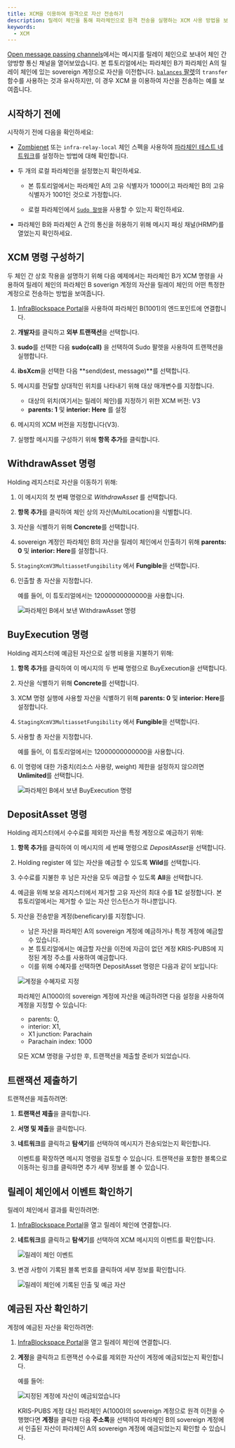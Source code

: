 ```yaml
---
title: XCM을 이용하여 원격으로 자산 전송하기
description: 릴레이 체인을 통해 파라체인으로 원격 전송을 실행하는 XCM 사용 방법을 보여줍니다.
keywords:
  - XCM
---
```


[Open message passing channels](./open-message-passing-channels.md)에서는 메시지를 릴레이 체인으로 보내어 체인 간 양방향 통신 채널을 열어보았습니다. 
본 튜토리얼에서는 파라체인 B가 파라체인 A의 릴레이 체인에 있는 sovereign 계정으로 자산을 이전합니다. [`balances` 팔렛](https://github.com/InfraBlockchain/infrablockspace-sdk/tree/master/substrate/frame/balances)의 `transfer` 함수를 사용하는 것과 유사하지만, 이 경우 XCM 을 이용하여 자산을 전송하는 예를 보여줍니다.

## 시작하기 전에

시작하기 전에 다음을 확인하세요:

- [Zombienet](../test/simulate-parachains.ko.md) 또는 `infra-relay-local` 체인 스펙을 사용하여 [파라체인 테스트 네트워크](./build-a-parachain.md)를 설정하는 방법에 대해 확인합니다.

- 두 개의 로컬 파라체인을 설정했는지 확인하세요.

  - 본 튜토리얼에서는 파라체인 A의 고유 식별자가 1000이고 파라체인 B의 고유 식별자가 1001인 것으로 가정합니다.

  - 로컬 파라체인에서 [`Sudo 팔렛`](https://github.com/InfraBlockchain/infrablockspace-sdk/tree/master/substrate/frame/sudo)을 사용할 수 있는지 확인하세요.

- 파라체인 B와 파라체인 A 간의 통신을 허용하기 위해 메시지 패싱 채널(HRMP)를 열었는지 확인하세요.

## XCM 명령 구성하기

두 체인 간 상호 작용을 설명하기 위해 다음 예제에서는 파라체인 B가 XCM 명령을 사용하여 릴레이 체인의 파라체인 B soverign 계정의 자산을 릴레이 체인의 어떤 특정한 계정으로 전송하는 방법을 보여줍니다.

1. [InfraBlockspace Portal](https://portal.infrablockspace.net)을 사용하여 파라체인 B(1001)의 엔드포인트에 연결합니다.

2. **개발자**를 클릭하고 **외부 트랜잭션**을 선택합니다.

3. **sudo**를 선택한 다음 **sudo(call)** 을 선택하여 Sudo 팔렛을 사용하여 트랜잭션을 실행합니다.

4. **ibsXcm**을 선택한 다음 **send(dest, message)**를 선택합니다.

5. 메시지를 전달할 상대적인 위치를 나타내기 위해 대상 매개변수를 지정합니다.

   - 대상의 위치(여기서는 릴레이 체인)를 지정하기 위한 XCM 버전: V3
   - **parents: 1** 및 **interior: Here** 를 설정

6. 메시지의 XCM 버전을 지정합니다(V3).

7. 실행할 메시지를 구성하기 위해 **항목 추가**를 클릭합니다.

## WithdrawAsset 명령

Holding 레지스터로 자산을 이동하기 위해:

1. 이 메시지의 첫 번째 명령으로 *WithdrawAsset* 를 선택합니다.

2. **항목 추가**를 클릭하여 체인 상의 자산(MultiLocation)을 식별합니다.

3. 자산을 식별하기 위해 **Concrete**를 선택합니다.

4. sovereign 계정인 파라체인 B의 자산을 릴레이 체인에서 인출하기 위해 **parents: 0** 및 **interior: Here**를 설정합니다.

5. `StagingXcmV3MultiassetFungibility` 에서 **Fungible**을 선택합니다.

6. 인출할 총 자산을 지정합니다.

   예를 들어, 이 튜토리얼에서는 12000000000000을 사용합니다.
   
   ![파라체인 B에서 보낸 WithdrawAsset 명령](/media/images/docs/infrablockchain/tutorials/build/transfer-withdraw-asset-instruction-ui.png)

## BuyExecution 명령

Holding 레지스터에 예금된 자산으로 실행 비용을 지불하기 위해:

1. **항목 추가**를 클릭하여 이 메시지의 두 번째 명령으로 BuyExecution을 선택합니다.

2. 자산을 식별하기 위해 **Concrete**를 선택합니다.

3. XCM 명령 실행에 사용할 자산을 식별하기 위해 **parents: 0** 및 **interior: Here**를 설정합니다.

4. `StagingXcmV3MultiassetFungibility` 에서 **Fungible**을 선택합니다.

5. 사용할 총 자산을 지정합니다.
   
   예를 들어, 이 튜토리얼에서는 12000000000000을 사용합니다.

6. 이 명령에 대한 가중치(리소스 사용량, weight) 제한을 설정하지 않으려면 **Unlimited**를 선택합니다.
   
   ![파라체인 B에서 보낸 BuyExecution 명령](/media/images/docs/infrablockchain/tutorials/build/transfer-buy-execution-instruction-ui.png)

## DepositAsset 명령

Holding 레지스터에서 수수료를 제외한 자산을 특정 계정으로 예금하기 위해:

1. **항목 추가**를 클릭하여 이 메시지의 세 번째 명령으로 *DepositAsset*을 선택합니다.

2. Holding register 에 있는 자산을 예금할 수 있도록 **Wild**를 선택합니다.

3. 수수료를 지불한 후 남은 자산을 모두 예금할 수 있도록 **All**을 선택합니다.

4. 예금을 위해 보유 레지스터에서 제거할 고유 자산의 최대 수를 **1**로 설정합니다. 본 튜토리얼에서는 제거할 수 있는 자산 인스턴스가 하나뿐입니다.

1. 자산을 전송받을 계정(beneficary)를 지정합니다.

   - 남은 자산을 파라체인 A의 sovereign 계정에 예금하거나 특정 계정에 예금할 수 있습니다. 
   - 본 튜토리얼에서는 예금할 자산을 이전에 자금이 없던 계정 KRIS-PUBS에 지정된 계정 주소를 사용하여 예금합니다.
   - 이를 위해 수혜자를 선택하면 DepositAsset 명령은 다음과 같이 보입니다:

   ![계정을 수혜자로 지정](/media/images/docs/tutorials/parachains/transfer-deposit-asset-instruction-ui.png)
   
   파라체인 A(1000)의 sovereign 계정에 자산을 예금하려면 다음 설정을 사용하여 계정을 지정할 수 있습니다:
   
   - parents: 0, 
   - interior: X1, 
   - X1 junction: Parachain
   - Parachain index: 1000
  
   모든 XCM 명령을 구성한 후, 트랜잭션을 제출할 준비가 되었습니다.

## 트랜잭션 제출하기

트랜잭션을 제출하려면:

1. **트랜잭션 제출**을 클릭합니다.

1. **서명 및 제출**을 클릭합니다.

1. **네트워크**를 클릭하고 **탐색기**를 선택하여 메시지가 전송되었는지 확인합니다.
   
   이벤트를 확장하면 메시지 명령을 검토할 수 있습니다.
   트랜잭션을 포함한 블록으로 이동하는 링크를 클릭하면 추가 세부 정보를 볼 수 있습니다.

## 릴레이 체인에서 이벤트 확인하기

릴레이 체인에서 결과를 확인하려면:

1. [InfraBlockspace Portal](https://portal.infrablockspace.net)을 열고 릴레이 체인에 연결합니다.

2. **네트워크**를 클릭하고 **탐색기**를 선택하여 XCM 메시지의 이벤트를 확인합니다.
   
   ![릴레이 체인 이벤트](/media/images/docs/infrablockchain/tutorials/build/relay-chain-event-summary.png)

3. 변경 사항이 기록된 블록 번호를 클릭하여 세부 정보를 확인합니다.
   
   ![릴레이 체인에 기록된 인출 및 예금 자산](/media/images/docs/infrablockchain/tutorials/build/relay-chain-block.png)

## 예금된 자산 확인하기

계정에 예금된 자산을 확인하려면:

1. [InfraBlockspace Portal](https://portal.infrablockspace.net)을 열고 릴레이 체인에 연결합니다.

2. **계정**을 클릭하고 트랜잭션 수수료를 제외한 자산이 계정에 예금되었는지 확인합니다.
   
   예를 들어:

   ![지정된 계정에 자산이 예금되었습니다](/media/images/docs/infrablockchain/tutorials/build/transfer-account-funded.png)

   KRIS-PUBS 계정 대신 파라체인 A(1000)의 sovereign 계정으로 원격 이전을 수행했다면 **계정**을 클릭한 다음 **주소록**을 선택하여 파라체인 B의 sovereign 계정에서 인출된 자산이 파라체인 A의 sovereign 계정에 예금되었는지 확인할 수 있습니다.